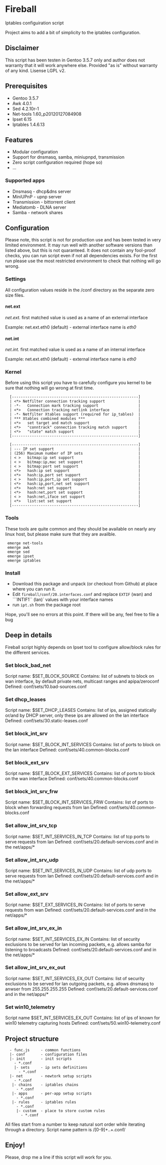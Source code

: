 Fireball
========

Iptables configuiration script

Project aims to add a bit of simplicity to the iptables configuration.

## Disclaimer
 This script has been testen in Gentoo 3.5.7 only and author does not warranty that it will work anywhere else.
 Provided "as is" without warranty of any kind.
 Lisense LGPL v2.

## Prerequisites
 * Gentoo 3.5.7
 * Awk 4.0.1
 * Sed 4.2.10r-1
 * Net-tools 1.60_p20120127084908
 * Ipset 6.15
 * Iptables 1.4.6.13

## Features
 * Modular configuration
 * Support for dnsmasq, samba, miniupnpd, transmission
 * Zero script configuration required (hope so)
 * ...

### Supported apps
 * Dnsmasq - dhcp&dns server
 * MiniUPnP - upnp server
 * Transmission - bittorrent client
 * Mediatomb - DLNA server
 * Samba - network shares
 
## Configuration

Please note, this script is not for production use and has been tested in very limited environment.
It may run well with another software versions than listed above, but this is not quaranteed.
It does not contain any fool-proof checks, you can run script even if not all dependencies exists.
For the first run please use the most restricted environment to check that nothing will go wrong.

### Settings

All configuration values reside in the /conf directory as the separate zero size files.

#### net.ext
*net.ext.* first matched value is used as a name of an external interface

Example: net.ext.eth0 (default) - external interface name is *eth0*

#### net.int
*net.int.* first matched value is used as a name of an internal interface

Example: net.ext.eth0 (default) - external interface name is *eth0*


### Kernel 
Before using this script you have to carefully configure you kernel to be sure that nothing will go wrong at first time.
```
  [---------------------------------------------------------]
  | <*> Netfilter connection tracking support               |
  | -*-   Connection mark tracking support                  |
  | <*>   Connection tracking netlink interface             |
  | -*- Netfilter Xtables support (required for ip_tables)  |
  | *** Xtables combined modules ***                        |
  | <*>   set target and match support                      |
  | <*>   "conntrack" connection tracking match support     |
  | <*>   "state" match support                             |
  [---------------------------------------------------------]
```
```
  [---------------------------------------------------------]
  | --- IP set support                                      |
  | (256) Maximum number of IP sets                         |
  | < >   bitmap:ip set support                             |
  | < >   bitmap:ip,mac set support                         |
  | < >   bitmap:port set support                           |
  | <*>   hash:ip set support                               |
  | <*>   hash:ip,port set support                          |
  | < >   hash:ip,port,ip set support                       |
  | <*>   hash:ip,port,net set support                      |
  | <*>   hash:net set support                              |
  | <*>   hash:net,port set support                         |
  | < >   hash:net,iface set support                        |
  | <*>   list:set set support                              |
  [---------------------------------------------------------]                                                                                                       
```

### Tools
These tools are quite common and they should be available on nearly any linux host, but please make sure that they are availble.
```
 emerge net-tools
 emerge awk
 emerge sed
 emerge ipset
 emerge iptables
```

### Install
 * Download this package and unpack (or checkout from Github) at place where you can run it.
 * Edit ```fireball/conf/20.interfaces.conf``` and replace ```EXTIF``` (wan) and ```INTIF1`` (lan)` values with your interface names
 * run ```ipt.sh``` from the package root
 
Hope, you'll see no errors at this point. If there will be any, feel free to file a bug

## Deep in details
Fireball script highly depends on Ipset tool to configure allow/block rules for the different services.

### Set block_bad_net
Script name: $SET_BLOCK_SOURCE
Contains: list of subnets to block on wan interface, by default private nets, multicast ranges and apipa/zeroconf
Defined: conf/sets/10.bad-sources.conf

### Set dhcp_leases
Script name: $SET_DHCP_LEASES
Contains: list of ips, assigned statically or/and by DHCP server, only these ips are allowed on the lan interface
Defined: conf/sets/30.static-leases.conf

### Set block_int_srv
Script name: $SET_BLOCK_INT_SERVICES
Contains: list of ports to block on the lan interface
Defined: conf/sets/40.common-blocks.conf

### Set block_ext_srv
Script name: $SET_BLOCK_EXT_SERVICES
Contains: list of ports to block on the wan interface
Defined: conf/sets/40.common-blocks.conf

### Set block_int_srv_frw
Script name: $SET_BLOCK_INT_SERVICES_FRW
Contains: list of ports to block when forwarding requests from lan
Defined: conf/sets/40.common-blocks.conf

### Set allow_int_srv_tcp
Script name: $SET_INT_SERVICES_IN_TCP
Contains: list of tcp ports to serve requests from lan
Defined: conf/sets/20.default-services.conf and in the net/apps/*

### Set allow_int_srv_udp
Script name: $SET_INT_SERVICES_IN_UDP
Contains: list of udp ports to serve requests from lan
Defined: conf/sets/20.default-services.conf and in the net/apps/*

### Set allow_ext_srv
Script name: $SET_EXT_SERVICES_IN
Contains: list of ports to serve requests from wan
Defined: conf/sets/20.default-services.conf and in the net/apps/*

### Set allow_int_srv_ex_in
Script name: $SET_INT_SERVICES_EX_IN
Contains: list of security exclusions to be served for lan incoming packets, e.g. allows samba for listening to broadcasts
Defined: conf/sets/20.default-services.conf and in the net/apps/*

### Set allow_int_srv_ex_out
Script name: $SET_INT_SERVICES_EX_OUT
Contains: list of security exclusions to be served for lan outgoing packets, e.g. allows dnsmasq to anwser from 255.255.255.255
Defined: conf/sets/20.default-services.conf and in the net/apps/*

### Set win10_telemetry
Script name $SET_INT_SERVICES_EX_OUT
Contains: list of ips of known for win10 telemetry capturing hosts
Defined: conf/sets/50.win10-telemetry.conf

## Project structure
```
  - func.js     - common functions
  |- conf       - configuration files
  |- init       - init scripts
    - *.conf
    |- sets     - ip sets definitions
      - *.conf
  |- net        - newtork setup scripts
    - *.conf
   |- chains    - iptables chains
     - *.conf
   |- apps      - per-app setup scripts
     - *.conf
   |- rules     - iptables rules
     - *.conf
     |- custom  - place to store custom rules
       - *.conf
```  
All files start from a number to keep natural sort order while iterating through a directory.
Script name pattern is /[0-9]+\..+\.conf/

## Enjoy!

Please, drop me a line if this script will work for you.
